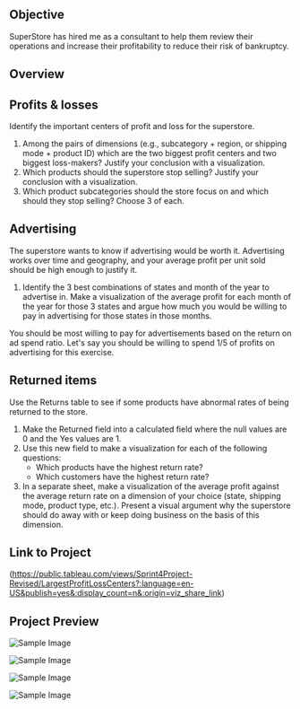 ## Objective

SuperStore has hired me as a consultant to help them review their operations and increase their profitability to reduce their risk of bankruptcy.

## Overview
## Profits & losses
Identify the important centers of profit and loss for the superstore.
   1. Among the pairs of dimensions (e.g., subcategory + region, or shipping mode + product ID) which are the two biggest profit centers and two biggest loss-makers? Justify your conclusion with a visualization.
   2. Which products should the superstore stop selling? Justify your conclusion with a visualization.
   3. Which product subcategories should the store focus on and which should they stop selling? Choose 3 of each.

## Advertising
The superstore wants to know if advertising would be worth it. Advertising works over time and geography, and your average profit per unit sold should be high enough to justify it.
  1. Identify the 3 best combinations of states and month of the year to advertise in. Make a visualization of the average profit for each month of the year for those 3 states and argue how much you would be willing to pay in advertising for those states in those months.

You should be most willing to pay for advertisements based on the return on ad spend ratio. Let's say you should be willing to spend 1/5 of profits on advertising for this exercise.

## Returned items
Use the Returns table to see if some products have abnormal rates of being returned to the store.

  1. Make the Returned field into a calculated field where the null values are 0 and the Yes values are 1.
  2. Use this new field to make a visualization for each of the following questions:
      - Which products have the highest return rate?
      - Which customers have the highest return rate?
  3. In a separate sheet, make a visualization of the average profit against the average return rate on a dimension of your choice (state, shipping mode, product type, etc.). Present a visual argument why the superstore should do away with or keep doing business on the basis of this dimension.

## Link to Project
(https://public.tableau.com/views/Sprint4Project-Revised/LargestProfitLossCenters?:language=en-US&publish=yes&:display_count=n&:origin=viz_share_link)

## Project Preview
![Sample Image](https://github.com/erikacarlier/TripleTen-Projects/blob/3db9893445d62ba984efef9542c0698730790c8f/Superstore%20-%20Data%20Visualisation%20with%20Tableau/Photos/Avg.%20Profit%20%26%20Return%20Rate%20Per%20State.png)

![Sample Image](https://github.com/erikacarlier/TripleTen-Projects/blob/3db9893445d62ba984efef9542c0698730790c8f/Superstore%20-%20Data%20Visualisation%20with%20Tableau/Photos/Best%20Advertising%20Spending.png)

![Sample Image](https://github.com/erikacarlier/TripleTen-Projects/blob/3db9893445d62ba984efef9542c0698730790c8f/Superstore%20-%20Data%20Visualisation%20with%20Tableau/Photos/Subcategories%20that%20should%20stop%20selling%20and%20what%20they%20should%20focus%20on..png)

![Sample Image](https://github.com/erikacarlier/TripleTen-Projects/blob/3db9893445d62ba984efef9542c0698730790c8f/Superstore%20-%20Data%20Visualisation%20with%20Tableau/Photos/Products%20that%20should%20cease%20being%20sold.png)

